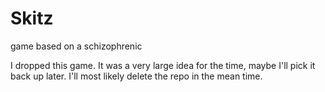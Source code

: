 # Skitz
game based on a schizophrenic

I dropped this game. It was a very large idea for the time, maybe I'll pick it back up later. I'll most likely delete the repo in the mean time. 
